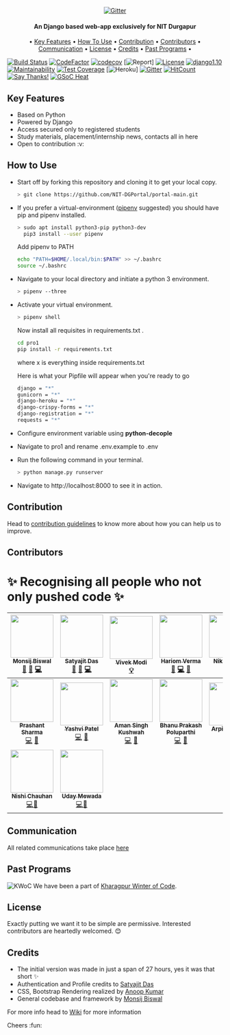 <p align="center">
  <a href="https://github.com/monsij/ho1/blob/master/pro1/badge.png">
    <img src="https://github.com/monsij/ho1/blob/master/pro1/badge.png"
         alt="Gitter">
  </a>
  <h4 align="center">An Django based web-app exclusively for NIT Durgapur</h4>
</p>
<p align="center">
  •
  <a href="#key-features">Key Features</a> •
  <a href="#how-to-use">How To Use</a> •
  <a href="#contribution">Contribution</a> •
  <a href="#contributors">Contributors</a> •
  <a href="#communication">Communication</a> •
  <a href="#license">License</a> •
  <a href="#credits">Credits</a> •
  <a href="#past-programs">Past Programs</a> •
</p>

[![Build Status](https://travis-ci.com/monsij/StudentPortal.svg?branch=master)](https://travis-ci.com/monsij/StudentPortal)
[![CodeFactor](https://www.codefactor.io/repository/github/monsij/studentportal/badge)](https://www.codefactor.io/repository/github/monsij/studentportal)
[![codecov](https://codecov.io/gh/monsij/StudentPortal/branch/master/graph/badge.svg)](https://codecov.io/gh/monsij/StudentPortal)
[![Report](https://img.shields.io/badge/status-pre--release-green.svg)]
[![License](https://badges.frapsoft.com/os/mit/mit.svg?v=102)](https://github.com/monsij/StudentPortal/)
[![django1.10](https://img.shields.io/badge/django-2.0-brightgreen.svg)](https://www.djangoproject.com)
[![Maintainability](https://api.codeclimate.com/v1/badges/dc8e2c31895c72594f4c/maintainability)](https://codeclimate.com/github/monsij/StudentPortal/maintainability)
[![Test Coverage](https://api.codeclimate.com/v1/badges/dc8e2c31895c72594f4c/test_coverage)](https://codeclimate.com/github/monsij/StudentPortal/test_coverage)
[![Heroku](https://heroku-badge.herokuapp.com/?app=heroku-badge)]
[![Gitter](https://img.shields.io/gitter/room/NIT-DGPortal/Lobby.svg?style=flat-square)](https://gitter.im/NIT-DGPortal-main/Lobby)
[![HitCount](http://hits.dwyl.com/monsij/StudentPortal.svg)](http://hits.dwyl.com/monsij/StudentPortal)
[![Say Thanks!](https://img.shields.io/badge/Say%20Thanks-!-1EAEDB.svg)](https://saythanks.io/to/monsij)
[![GSoC Heat](https://img.shields.io/badge/GSoC%20Heat-2019-orange.svg)](https://nitdgpos.github.io/gsoc_heat)
## Key Features
<ul>
  <li> Based on Python</li>
  <li> Powered by Django</li>
  <li> Access secured only to registered students </li>
  <li> Study materials, placement/internship news, contacts all in here</li>
  <li> Open to contribution :v:</li>
</ul>
  
## How to Use

* Start off by forking this repository and cloning it to get your local copy.

  ```bash
  > git clone https://github.com/NIT-DGPortal/portal-main.git 
  ```

* If you prefer a virtual-environment ([pipenv](https://pipenv.readthedocs.io/) suggested) you should have pip and pipenv installed.

  ```bash
  > sudo apt install python3-pip python3-dev
    pip3 install --user pipenv 
  ```
  
  Add pipenv to PATH
  
  ```bash
  echo "PATH=$HOME/.local/bin:$PATH" >> ~/.bashrc
  source ~/.bashrc
  ```

* Navigate to your local directory and initiate a python 3 environment.
  
  ```bash
  > pipenv --three 
  ```
  
  
* Activate your virtual environment.
  
  ```bash
  > pipenv shell
  ```

  Now install all requisites in requirements.txt .

  ```bash
  cd pro1
  pip install -r requirements.txt
  ```
  where x is everything inside requirements.txt

  Here is what your Pipfile will appear when you're ready to go

  ```bash
  django = "*"
  gunicorn = "*" 
  django-heroku = "*"
  django-crispy-forms = "*"
  django-registration = "*"
  requests = "*"
  ```
  

* Configure environment variable using **python-decople**

* Navigate to pro1 and rename .env.example to .env

* Run the following command in your terminal.

  ```bash
  > python manage.py runserver
  ```
  
* Navigate to http://localhost:8000 to see it in action.


## Contribution

Head to [contribution guidelines](https://github.com/monsij/StudentPortal/wiki/Contribution-Guidelines) to know more about how you can help us to improve.

## Contributors

# ✨ Recognising all people who not only pushed code ✨
| [<img src="https://avatars2.githubusercontent.com/u/23289387?s=400&v=4" width="100px;"/><br /><sub><b>Monsij Biswal</b></sub>](https://github.com/monsij)<br />[👀](# "Reviewed Pull Requests") [📢](# "Talks") [💻](# "Code")| [<img src="https://avatars0.githubusercontent.com/u/25405293?s=400&v=4" width="100px;"/><br /><sub><b>Satyajit Das</b></sub>](https://github.com/r3trd)<br />[👀](# "Reviewed Pull Requests") [📢](# "Talks") [💻](# "Code")| [<img src="https://avatars3.githubusercontent.com/u/20069594?s=400&v=4" width="100px;"/><br /><sub><b>Vivek Modi</b></sub>](https://github.com/modihere)<br />[💡](# "Ideas")| [<img src="https://avatars2.githubusercontent.com/u/37576387?s=400&v=4" width="100px;"/><br /><sub><b>Hariom Verma</b></sub>](https://github.com/harry-hov)<br />[👀](# "Reviewed Pull Requests") [💻](# "Code") [📢](# "Talks")| [<img src="https://avatars2.githubusercontent.com/u/22504975?s=400&v=4" width="100px;"/><br /><sub><b>Nikhil Gupta</b></sub>](https://github.com/nguptaa)<br />[💻](# "Code") [📢](# "Talks")| [<img src="https://avatars0.githubusercontent.com/u/35505246?s=400&v=4" width="100px;"/><br /><sub><b>Tiyas Dey</b></sub>](https://github.com/Tiyas-13)<br />[💻](# "Code") [📢](# "Talks")| [<img src="https://avatars2.githubusercontent.com/u/30266744?s=400&v=4" width="100px;"/><br /><sub><b>Gopa Vasanth</b></sub>](https://github.com/gopavasanth)<br />[💻](# "Code") [📢](# "Talks")
| :---: | :---: | :---: | :---: | :---: | :---: | :---: |
| [<img src="https://avatars1.githubusercontent.com/u/31796326?s=400&v=4" width="100px;"/><br /><sub><b>Prashant Sharma</b></sub>](https://github.com/gutsytechster)<br />[💻](# "Code") [📢](# "Talks")| [<img src="https://avatars2.githubusercontent.com/u/32306847?s=400&v=4" width="100px;"/><br /><sub><b>Yashvi Patel</b></sub>](https://github.com/YashviP)<br />[💻](# "Code") [📢](# "Talks")| [<img src="https://avatars2.githubusercontent.com/u/45662739?s=400&v=4" width="100px;"/><br /><sub><b>Aman Singh Kushwah</b></sub>](https://github.com/Aman8817)<br />[💻](# "Code") [📢](# "Talks")| [<img src="https://avatars1.githubusercontent.com/u/32234113?s=400&v=4" width="100px;"/><br /><sub><b>Bhanu Prakash Poluparthi</b></sub>](https://github.com/BhanuPrakashNani)<br />[💻](# "Code") [📢](# "Talks")| [<img src="https://avatars0.githubusercontent.com/u/33262874?s=400&v=4" width="100px;"/><br /><sub><b>Arpit Agrawal</b></sub>](https://github.com/arpit3018)<br />[💻](# "Code") [📢](# "Talks")| [<img src="https://avatars2.githubusercontent.com/u/30580217?s=400&v=4" width="100px;"/><br /><sub><b>Akash Giri</b></sub>](https://github.com/akashgiricse)<br />[💻](# "Code") [📢](# "Talks")| [<img src="https://avatars0.githubusercontent.com/u/36023503?s=400&v=4" width="100px;"/><br /><sub><b>Rahul Otwani</b></sub>](https://github.com/rahulotwani)<br />[💻](# "Code") [📢](# "Talks")
| [<img src="https://avatars3.githubusercontent.com/u/34571079?s=400&v=4" width="100px;"/><br /><sub><b>Nishi Chauhan</b></sub>](https://github.com/chauhannishh)<br />[💻](# "Code")[📢](# "Talks")| [<img src="https://avatars3.githubusercontent.com/u/42097982?s=400&v=44" width="100px;"/><br /><sub><b>Uday Mewada</b></sub>](https://github.com/udaymewada)<br />[💻](# "Code")[📢](# "Talks")




## Communication

All related communications take place [here](https://gitter.im/NIT-DGPortal-main/Lobby)
## Past Programs
![KWoC](https://i.ibb.co/CwBBGYv/kwoc1.png)
We have been a part of [Kharagpur Winter of Code](https://kwoc.kossiitkgp.org/). 
## License

Exactly putting we want it to be simple are permissive. Interested contributors are heartedly welcomed. :blush: 
## Credits

* The initial version was made in just a span of 27 hours, yes it was that short :sparkles:
* Authentication and Profile credits to [Satyajit Das](https://github.com/r3trd)
* CSS, Bootstrap Rendering realized by [Anoop Kumar](https://github.com/anoop1311)
* General codebase and framework by [Monsij Biswal](https://github.com/monsij)

For more info head to [Wiki](https://github.com/monsij/StudentPortal/wiki) for more information

Cheers :fun:
